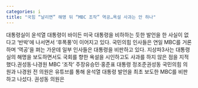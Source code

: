 ```yaml
---
categories: i
title: "국힘 “날리면” 해명 뒤 “MBC 조작” 역공…욕설 사과는 안 하나"
---
```

대통령실이 윤석열 대통령이 바이든 미국 대통령을 비하하는 듯한 발언을 한 사실이 없다고 ‘반박’에 나서면서 ‘후폭풍’이 이어지고 있다. 국민의힘 인사들은 연일 MBC를 거론하며 ‘역공’을 펴는 가운데 일부 인사들은 대통령을 비판하고 있다. 지상파3사는 대통령실의 해명을 보도하면서도 국회를 향한 욕설을 시인하고도 사과를 하지 않은 점을 지적했다.권성동·나경원 MBC ‘조작’ 주장유승민·홍준표 대통령 정조준권성동 국민의힘 의원과 나경원 전 의원은 유튜브를 통해 윤석열 대통령 발언을 최초 보도한 MBC를 비판하고 나섰다. 권성동 의원은